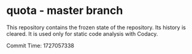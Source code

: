 # quota - master branch

This repository contains the frozen state of the repository.
Its history is cleared. It is used only for static code
analysis with Codacy.

Commit Time: 1727057338